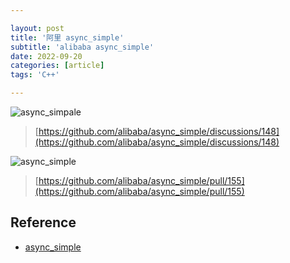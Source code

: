 ```yaml
---

layout: post
title: '阿里 async_simple'
subtitle: 'alibaba async_simple'
date: 2022-09-20
categories: [article]
tags: 'C++' 

---
```


![async_simpale](https://www.plantuml.com/plantuml/png/dLRBReCm4Bpp5LPpWGFvW0YXljGgKe_jeQggo85jOzKn4HZIzEkxnYxOnQPARvPPx-pEpAwuR2IjPRldKNJ00olOWGf9dXgeestrIIxKYTnK9LoGnGDxtybduBmwJg9lghfg9HDmruf2iaeu4G_qw-HSt351-TMHCeb084g2O1fmBV0AFpgWzpMSVYNSRqiw3teBaXOxA8Sev-jZVK9yoIpyg6ysVLbSynPUStzVAv9bQz5L7v3d4SMhZahmXux5WuZy4IEOecX5c62IKRvfskQ0PSN9YfZZXl8ZFJKZf7emGI1PckfKqNAvD0tz9E-rZWlA-POM7qdKPx0hy7BgRpWaGE3UWfd8CjkrW0uL6c2dceO05H5JADrpbeQRBQeDLRx4G-zFz4cSA0v7myGgIJ8MPLb9Kvg6oGmJP2EiI5-3JKW_GduJPORRrCcGPLUcGDGjuBwWnv656cHR2zA5tsfNwRXDHx64k4j2DGw-_2FTczeCTkFEgXWujs-TAIXXVYYDHBcJmSFt6KuRw7TJEWAS9NiDJRi7LGL-onvpuzg0p3qg-z8endvMXCs8mwLrtvjhRfBiVDQU2SsGMJ6nBZynU-YVOp4tgjfySwyzwyPnR7B-1Za7Qs9dTx5P6bXRn576lsSdKFCRrd69bNxgyaii3ly7lW40 "async_simpale")
> [https://github.com/alibaba/async_simple/discussions/148](https://github.com/alibaba/async_simple/discussions/148)

![async_simple](https://www.plantuml.com/plantuml/png/TLDDJyCm3BttL_WqbKdb3p1D0mGd3WXDI9mYBpKia2LJFiRAs7ydyTgjT7294hzdv_avcVc0BiILBgH6x-41lvf7PrVAqmrwWbq1uADVawa5waziF2YZWa8jsd1vaIZtog2-_aGLoC5hFlJWX4lB861UHN1e_AjrgvAZkD0q6XsmlCy5dmZhfYiupBgDpf49TrkICLYN-I-ATFqVdy5MXxCnA4DYYQRMD9c2aDQaICIWhBbAdAxi60IrswjYNvmRnEO0H-2DWd0KeZF2Bjv91hO5O6DL3IsmGHsfV4wjygv7YEOWfqutIbfd9GVV0EQZbEwZxWhENJEPJo6uvgaBxulXr2RVLTLNsXT_7EkfpoI-E_0jh8aVHdcVr4hKUe7o8qCBQpKep-DXxdDkfJFUhibXgf9y5Zm4fYJ97Q5z1od2oDauUffvCiwstR7gSLLD_sehEI6NL4TDF8jTrq9D0UNowD39cjy9VNSuUL1lex0ycKNRh9m1dtqxWtuvqZOy80tri0ekUNav7QgRfL-KFkWF "async_simple")
> [https://github.com/alibaba/async_simple/pull/155](https://github.com/alibaba/async_simple/pull/155)

## Reference

- [async_simple](https://github.com/alibaba/async_simple)